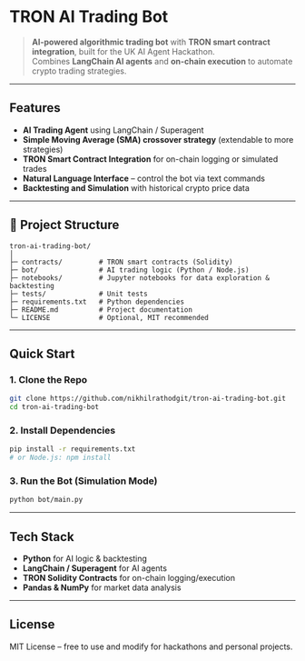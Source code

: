 # TRON AI Trading Bot

> **AI-powered algorithmic trading bot** with **TRON smart contract integration**, built for the UK AI Agent Hackathon.  
> Combines **LangChain AI agents** and **on-chain execution** to automate crypto trading strategies.

---

## Features
- **AI Trading Agent** using LangChain / Superagent  
- **Simple Moving Average (SMA) crossover strategy** (extendable to more strategies)  
- **TRON Smart Contract Integration** for on-chain logging or simulated trades  
- **Natural Language Interface** – control the bot via text commands  
- **Backtesting and Simulation** with historical crypto price data

---

## 📂 Project Structure
```
tron-ai-trading-bot/
│
├─ contracts/         # TRON smart contracts (Solidity)
├─ bot/               # AI trading logic (Python / Node.js)
├─ notebooks/         # Jupyter notebooks for data exploration & backtesting
├─ tests/             # Unit tests
├─ requirements.txt   # Python dependencies
├─ README.md          # Project documentation
└─ LICENSE            # Optional, MIT recommended
```

---

## Quick Start

### 1. Clone the Repo
```bash
git clone https://github.com/nikhilrathodgit/tron-ai-trading-bot.git
cd tron-ai-trading-bot
```

### 2. Install Dependencies
```bash
pip install -r requirements.txt
# or Node.js: npm install
```

### 3. Run the Bot (Simulation Mode)
```bash
python bot/main.py
```

---

## Tech Stack
- **Python** for AI logic & backtesting  
- **LangChain / Superagent** for AI agents  
- **TRON Solidity Contracts** for on-chain logging/execution  
- **Pandas & NumPy** for market data analysis  

---

## License
MIT License – free to use and modify for hackathons and personal projects.
